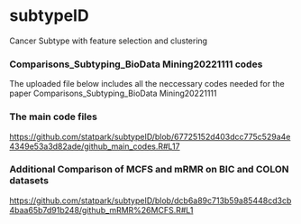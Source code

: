 # subtypeID
Cancer Subtype with feature selection and clustering


### Comparisons_Subtyping_BioData Mining20221111 codes




The uploaded file below includes all the neccessary codes needed for the 
paper Comparisons_Subtyping_BioData Mining20221111 





### The main code files
https://github.com/statpark/subtypeID/blob/67725152d403dcc775c529a4e4349e53a3d82ade/github_main_codes.R#L17


### Additional Comparison of MCFS and mRMR on BIC and COLON datasets 
https://github.com/statpark/subtypeID/blob/dcb6a89c713b59a85448cd3cb4baa65b7d91b248/github_mRMR%26MCFS.R#L1
